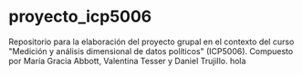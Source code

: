 # proyecto_icp5006
Repositorio para la elaboración del proyecto grupal en el contexto del curso "Medición y análisis dimensional de datos políticos" (ICP5006). Compuesto por María Gracia Abbott, Valentina Tesser y Daniel Trujillo.
hola
